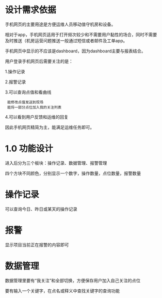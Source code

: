 # 设计需求依据

手机网页的主要用途是方便运维人员移动值守机房和设备。

相对于app，手机网页适用于打开频次较少和不需要用户黏性的场合，同时不需要及时推送（机房运营问题推送一般通过短信或者邮件及工单app。

手机网页中显示的不应该是dashboard，因为dashboard主要与报表结合。

用户登录手机网页后需要关注的是：

1.操作记录

2.报警记录

3.可以查询点值和看曲线

```
 能修改点值发送到现场
 能将一部分点位加入我的关注列表
```

4.可以看到用户反馈和运维的回复

因此手机网页精简为主，能满足运维任务即可。

# 1.0 功能设计

进入后分为三个板块：操作记录、数据管理、报警管理

四个方块不同颜色，分别显示一个数字，操作数量，点位数量，报警数量

# 操作记录

可以查询今日、昨日或某天的操作记录

# 报警

  显示项目当前正在报警的内容即可

# 数据管理

数据管理里要有“我关注”和全部切换，方便保存用户加入自己关注的点位

要有输入一个关键字，在点名或释义中查找关键字的查询功能

## 



